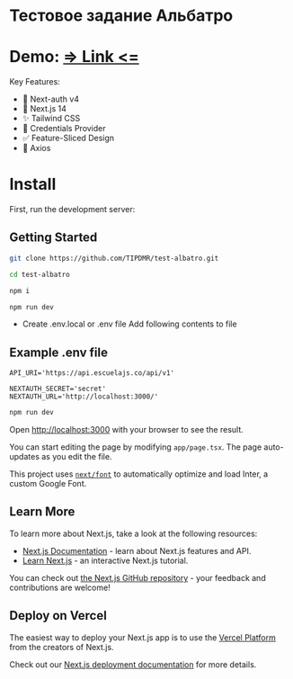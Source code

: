 # Тестовое задание Альбатро

# Demo: [=> Link <=](https://test-albatro.vercel.app/) 

Key Features:
- 🔐 Next-auth v4 
- 🚀 Next.js 14
- ✨ Tailwind CSS
- 🔑 Credentials Provider
- ✅ Feature-Sliced Design
- 💫 Axios

# Install
First, run the development server:

## Getting Started

```bash
git clone https://github.com/TIPDMR/test-albatro.git

cd test-albatro

npm i

npm run dev
```

- Create .env.local or .env file Add following contents to file

## Example .env file

```
API_URI='https://api.escuelajs.co/api/v1'

NEXTAUTH_SECRET='secret'
NEXTAUTH_URL='http://localhost:3000/'
```

```bash
npm run dev
```

Open [http://localhost:3000](http://localhost:3000) with your browser to see the result.

You can start editing the page by modifying `app/page.tsx`. The page auto-updates as you edit the file.

This project uses [`next/font`](https://nextjs.org/docs/basic-features/font-optimization) to automatically optimize and load Inter, a custom Google Font.

## Learn More

To learn more about Next.js, take a look at the following resources:

- [Next.js Documentation](https://nextjs.org/docs) - learn about Next.js features and API.
- [Learn Next.js](https://nextjs.org/learn) - an interactive Next.js tutorial.

You can check out [the Next.js GitHub repository](https://github.com/vercel/next.js/) - your feedback and contributions are welcome!

## Deploy on Vercel

The easiest way to deploy your Next.js app is to use the [Vercel Platform](https://vercel.com/new?utm_medium=default-template&filter=next.js&utm_source=create-next-app&utm_campaign=create-next-app-readme) from the creators of Next.js.

Check out our [Next.js deployment documentation](https://nextjs.org/docs/deployment) for more details.





